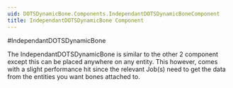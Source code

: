 ```yaml
---
uid: DOTSDynamicBone.Components.IndependantDOTSDynamicBoneComponent
title: IndependantDOTSDynamicBone Component
---
```


#IndependantDOTSDynamicBone

The IndependantDOTSDynamicBone is similar to the other 2 component except this can be placed
anywhere on any entity. This however, comes with a slight performance hit since the relevant Job(s)
need to get the data from the entities you want bones attached to.
